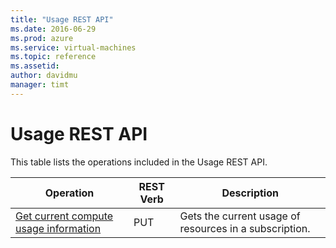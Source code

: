 ```yaml
---
title: "Usage REST API"
ms.date: 2016-06-29
ms.prod: azure
ms.service: virtual-machines
ms.topic: reference
ms.assetid: 
author: davidmu
manager: timt
---
```

# Usage REST API  
  
This table lists the operations included in the Usage REST API.  
  
| Operation | REST Verb | Description | 
|---------|---------|-----------|
| [Get current compute usage information](./usage/usage-get.md) |  PUT | Gets the current usage of resources in a subscription. |  